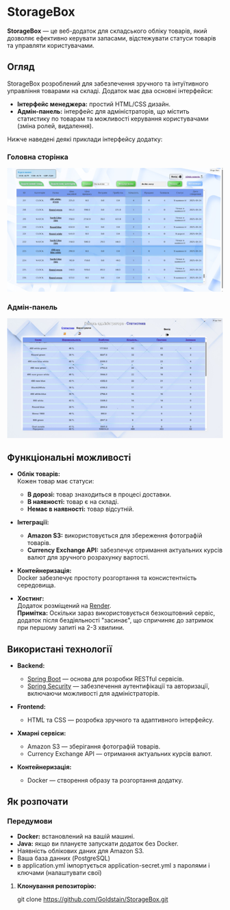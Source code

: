 # StorageBox

**StorageBox** — це веб-додаток для складського обліку товарів, який дозволяє ефективно керувати запасами, відстежувати статуси товарів та управляти користувачами.

## Огляд

StorageBox розроблений для забезпечення зручного та інтуїтивного управління товарами на складі. Додаток має два основні інтерфейси:
- **Інтерфейс менеджера:** простий HTML/CSS дизайн.
- **Адмін-панель:** інтерфейс для адміністраторів, що містить статистику по товарам та можливості керування користувачами (зміна ролей, видалення).

Нижче наведені деякі приклади інтерфейсу додатку:

### Головна сторінка
![Головна сторінка](screenshots/articles.jpg)

### Адмін-панель
![Адмін-панель](screenshots/statistics.jpg)

## Функціональні можливості

- **Облік товарів:**  
  Кожен товар має статуси:
    - **В дорозі:** товар знаходиться в процесі доставки.
    - **В наявності:** товар є на складі.
    - **Немає в наявності:** товар відсутній.

- **Інтеграції:**
    - **Amazon S3:** використовується для збереження фотографій товарів.
    - **Currency Exchange API:** забезпечує отримання актуальних курсів валют для зручного розрахунку вартості.

- **Контейнеризація:**  
  Docker забезпечує простоту розгортання та консистентність середовища.

- **Хостинг:**  
  Додаток розміщений на [Render](https://storagebox-qgxc.onrender.com/login).  
  **Примітка:** Оскільки зараз використовується безкоштовний сервіс, додаток після бездіяльності "засинає", що спричиняє до затримок при першому запиті на 2-3 хвилини.

## Використані технології

- **Backend:**
    - [Spring Boot](https://spring.io/projects/spring-boot) — основа для розробки RESTful сервісів.
    - [Spring Security](https://spring.io/projects/spring-security) — забезпечення аутентифікації та авторизації, включаючи можливості для адміністраторів.

- **Frontend:**
    - HTML та CSS — розробка зручного та адаптивного інтерфейсу.

- **Хмарні сервіси:**
    - Amazon S3 — зберігання фотографій товарів.
    - Currency Exchange API — отримання актуальних курсів валют.

- **Контейнеризація:**
    - Docker — створення образу та розгортання додатку.

## Як розпочати

### Передумови

- **Docker:** встановлений на вашій машині.
- **Java:** якщо ви плануєте запускати додаток без Docker.
- Наявність облікових даних для Amazon S3.
- Ваша база данних (PostgreSQL) 
- в application.yml імпортується application-secret.yml з паролями і ключами (налаштувати свої)


1. **Клонування репозиторію:**

   git clone https://github.com/Goldstain/StorageBox.git

